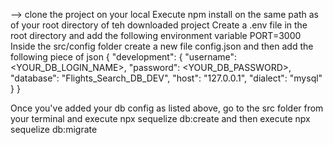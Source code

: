 --> clone the project on your local Execute npm install on the same path as of your root directory of teh downloaded project Create a .env file in the root directory and add the following environment variable PORT=3000 Inside the src/config folder create a new file config.json and then add the following piece of json { "development": { "username": <YOUR_DB_LOGIN_NAME>, "password": <YOUR_DB_PASSWORD>, "database": "Flights_Search_DB_DEV", "host": "127.0.0.1", "dialect": "mysql" } }

Once you've added your db config as listed above, go to the src folder from your terminal and execute npx sequelize db:create and then execute npx sequelize db:migrate
